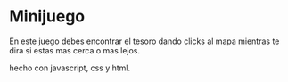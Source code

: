 # Minijuego



En este juego debes encontrar el tesoro dando clicks al mapa mientras te dira si estas mas cerca o mas lejos. 


hecho con javascript, css  y html. 
